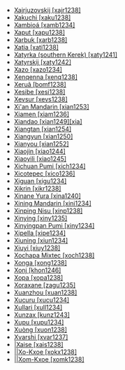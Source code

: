 - [Xajrjuzovskij [xajr1238]](tree/chuk1271/kamc1243/itel1242/xajr1238/md.ini)
- [Xakuchi [xaku1238]](tree/abkh1242/circ1239/adyg1241/xaku1238/md.ini)
- [Xambioá [xamb1234]](tree/nucl1710/kara1500/xamb1234/md.ini)
- [Xaput [xapu1238]](tree/nakh1245/dagh1238/lezg1248/nucl1321/sout2753/kryt1240/xapu1238/md.ini)
- [Xarbuk [xarb1238]](tree/nakh1245/dagh1238/darg1242/darg1241/nort3280/muir1238/xarb1238/md.ini)
- [Xatia [xati1238]](tree/tuuu1241/huaa1247/lowe1407/xati1238/md.ini)
- [Xatyrka (southern Kerek) [xaty1241]](tree/chuk1271/chuk1272/kory1247/jkor1234/kere1280/xaty1241/md.ini)
- [Xatyrskij [xaty1242]](tree/chuk1271/chuk1272/chuk1273/xaty1242/md.ini)
- [Xazo [xazo1234]](tree/afro1255/cush1243/east2699/lowl1267/saho1245/saho1246/sout3314/xazo1234/md.ini)
- [Xenqenna [xenq1238]](tree/mand1469/west2780/samo1308/soni1257/soni1258/soni1259/xenq1238/md.ini)
- [Xeruã [bomf1238]](tree/araw1282/madi1262/madi1263/deni1241/mamo1239/bomf1238/md.ini)
- [Xesibe [xesi1238]](tree/atla1278/volt1241/benu1247/bant1294/sout3152/narr1281/east2731/sout3387/nucl1826/dims1234/ngun1280/ngun1276/nucl1827/ngun1267/xhos1239/xesi1238/md.ini)
- [Xevsur [xevs1238]](tree/kart1248/geor1252/geor1253/nucl1302/nort3382/xevs1238/md.ini)
- [Xi'an Mandarin [xian1253]](tree/sino1245/sini1245/clas1255/midd1354/nort3155/mand1471/mand1415/huab1238/xian1253/md.ini)
- [Xiamen [xiam1236]](tree/sino1245/sini1245/minn1248/coas1318/minn1241/hokk1242/xiam1236/md.ini)
- [Xiandao [xian1249][xia]](tree/sino1245/burm1265/lolo1265/burm1266/sout3159/acha1252/acha1249/xian1249/md.ini)
- [Xiangtan [xian1254]](tree/sino1245/sini1245/clas1255/midd1354/xian1251/luos1238/xian1254/md.ini)
- [Xiangyun [xian1250]](tree/sino1245/macr1275/baic1239/sout3254/sout2730/xian1250/md.ini)
- [Xianyou [xian1252]](tree/sino1245/sini1245/minn1248/coas1318/puxi1243/xian1252/md.ini)
- [Xiaojin [xiao1244]](tree/sino1245/burm1265/naqi1236/qian1263/rgya1241/core1262/situ1238/xiao1244/md.ini)
- [Xiaoyili [xiao1245]](tree/sino1245/burm1265/naqi1236/qian1263/rgya1241/west2973/guan1266/xiao1245/md.ini)
- [Xichuan Pumi [xich1234]](tree/sino1245/burm1265/naqi1236/qian1263/pumi1242/sout2729/cent2357/xich1234/md.ini)
- [Xicotepec [xico1236]](tree/toto1251/toto1252/cent1397/nort3265/xico1235/xico1236/md.ini)
- [Xiguan [xigu1234]](tree/sino1245/sini1245/clas1255/midd1354/yuep1234/yuec1235/yueh1236/cant1236/xigu1234/md.ini)
- [Xikrin [xikr1238]](tree/nucl1710/jeee1236/jese1235/core1264/kaya1330/xikr1238/md.ini)
- [Xinane Yura [xina1240]](tree/pano1259/pano1256/main1279/pano1257/head1239/yami1255/yami1256/xina1240/md.ini)
- [Xining Mandarin [xini1234]](tree/sino1245/sini1245/clas1255/midd1354/nort3155/mand1471/mand1415/huab1238/xini1234/md.ini)
- [Xinping Nisu [xinp1238]](tree/sino1245/burm1265/lolo1265/lolo1267/nili1235/sout3212/niso1234/nisu1237/nisu1238/nort2717/nort2718/xinp1238/md.ini)
- [Xinying [xiny1235]](tree/taik1256/kamt1241/daic1238/beic1239/ling1270/ling1262/xiny1235/md.ini)
- [Xinyingpan Pumi [xiny1234]](tree/sino1245/burm1265/naqi1236/qian1263/pumi1242/sout2729/cent2357/xiny1234/md.ini)
- [Xipella [xipe1234]](tree/indo1319/clas1257/ital1284/lati1262/lati1263/impe1234/roma1334/ital1285/west2813/shif1234/sout3183/stan1289/cata1289/nons1235/xipe1234/md.ini)
- [Xiuning [xiun1234]](tree/sino1245/sini1245/clas1255/midd1354/wuhu1234/huiz1242/xiuy1238/xiun1234/md.ini)
- [Xiuyi [xiuy1238]](tree/sino1245/sini1245/clas1255/midd1354/wuhu1234/huiz1242/xiuy1238/md.ini)
- [Xochapa Mixtec [xoch1238]](tree/otom1299/east2557/amuz1253/mixt1422/mixt1423/mixt1427/guer1245/alco1235/xoch1238/md.ini)
- [Xonga [xong1238]](tree/atla1278/volt1241/benu1247/bant1294/sout3152/narr1281/east2731/sout3387/nucl1826/dims1234/ngun1280/tson1250/tswa1254/tson1251/tson1249/xong1238/md.ini)
- [Xonj [khon1246]](tree/indo1319/clas1257/indo1320/iran1269/sout3157/midd1352/mode1259/lari1253/khon1246/md.ini)
- [Xopa [xopa1238]](tree/kart1248/geor1252/zann1245/lazz1240/sena1260/xopa1238/md.ini)
- [Xoraxane [zagu1235]](tree/indo1319/clas1257/indo1320/indo1321/midd1375/cont1248/midl1245/shau1239/indo1322/roma1329/vlax1238/sout2658/dzam1241/zagu1235/md.ini)
- [Xuanzhou [xuan1238]](tree/sino1245/sini1245/clas1255/midd1354/wuhu1234/wuch1236/xuan1238/md.ini)
- [Xucuru [xucu1234]](tree/xuku1239/xucu1234/md.ini)
- [Xullari [xull1234]](tree/indo1319/clas1257/indo1320/iran1269/sout3157/midd1352/mode1259/sout2645/xull1234/md.ini)
- [Xunzax [kunz1243]](tree/nakh1245/dagh1238/avar1255/avar1256/kunz1243/md.ini)
- [Xupu [xupu1234]](tree/sino1245/sini1245/clas1255/midd1354/xian1251/chen1268/xupu1234/md.ini)
- [Xuòng [xuon1238]](tree/taik1256/kamt1241/daic1238/daic1237/cent2251/deba1238/nung1283/xuon1238/md.ini)
- [Xvarshi [xvar1237]](tree/nakh1245/dagh1238/avar1255/tsez1239/west2429/khva1239/xvar1237/md.ini)
- [|Xaise [xais1238]](tree/khoe1240/khoe1241/nonk1236/ostk1235/shua1254/xais1238/md.ini)
- [||Xo-Kxoe [xokx1238]](tree/khoe1240/khoe1241/nonk1236/west2506/kxoe1242/kxoe1243/xokx1238/md.ini)
- [||Xom-Kxoe [xomk1238]](tree/khoe1240/khoe1241/nonk1236/west2506/kxoe1242/kxoe1243/xomk1238/md.ini)
